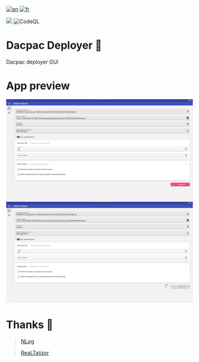 [![en](https://img.shields.io/badge/lang-en-red.svg)](https://github.com/DevElkami/DacpacDeployer/blob/main/README.md)
[![fr](https://img.shields.io/badge/lang-fr-blue.svg)](https://github.com/DevElkami/DacpacDeployer/blob/main/README.fr-fr.md)

![](https://github.com/DevElkami/DacpacDeployer/actions/workflows/workflow.yml/badge.svg?branch=main)
![CodeQL](https://github.com/DevElkami/DacpacDeployer/actions/workflows/codeql.yml/badge.svg)

# Dacpac Deployer :ice_cube:
Dacpac deployer GUI

# App preview

![](https://github.com/DevElkami/DacpacDeployer/blob/main/1.png)
![](https://github.com/DevElkami/DacpacDeployer/blob/main/2.png)


# Thanks :pray:
> [NLog](https://github.com/NLog)

> [ReaLTaiizor](https://github.com/Taiizor/ReaLTaiizor)

